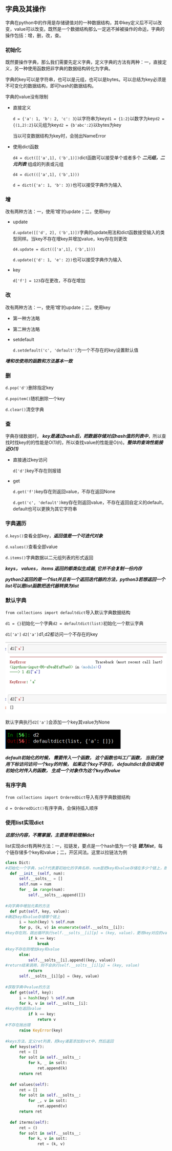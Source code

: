 ## 字典及其操作

字典在python中的作用是存储键值对的一种数据结构，其中key定义后不可以改变，value可以改变。既然是一个数据结构那么一定逃不掉被操作的命运，字典的操作包括：增，删，改，查。

### 初始化

  既然要操作字典，那么我们需要先定义字典，定义字典的方法有两种：一，直接定义，另一种使用函数把非字典的数据结构转化为字典。

  字典的key可以是字符串，也可以是元组，也可以是bytes。可以总结为key必须是不可变化的数据结构，即可hash的数据结构。

  字典的value没有限制

* 直接定义

  `d = {'a': 1, 'b': 2, 'c': 3}`以字符串为key`d1 = {1:2}`以数字为key`d2 = {(1,2):2}`以元组为key`d2 = {b'abc':2}`以bytes为key

  当以可变数据结构为key时，会抛出NameError

* 使用dict函数

  `d4 = dict([['a',1], ('b',1)])`dict函数可以接受单个或者多个 ***二元组，二元列表*** 组成的列表或元组

  `d4 = dict((['a',1], ('b',1)))`

  `d = dict({'a': 1, 'b': 3})`也可以接受字典作为输入

### 增

  改有两种方法：一，使用‘增’的update；二，使用key

* update

  `d.update([['d', 2], ('b',1)])`字典的update用法和dict函数接受输入的类型同样。当key不存在增key并增加value，key存在则更改

  `d4.update = dict((['a',1], ('b',1)))`

  `d.update({'d': 1, 'e': 2})`也可以接受字典作为输入

* key

  `d['f'] = 123`存在更改，不存在增加

### 改

  改有两种方法：一，使用‘增’的update；二，使用key

*  第一种方法略

* 第二种方法略

* setdefault

  `d.setdefault('c', 'default')`为一个不存在的key设置默认值

***增和改使用的函数和方法基本一致***

### 删

  `d.pop('d')`删除指定key

  `d.popitem()`随机删除一个key

  `d.clear()`清空字典

### 查

  字典存储数据时， ***key是通过hash后，把数据存储对应hash值的列表中***，所以查找时找key的的性能是O(1)的，所以查找value的性能是O(n)。***整体的查询性能接近O(1)***

* 直接通过key访问

  `d['d']`key不存在则报错

* get

  `d.get('f')`key存在则返回value，不存在返回None

  `d.get('c', 'default')`key存在则返回value，不存在返回自定义的default，default也可以更换为其它字符串


### 字典遍历

  `d.keys()`查看全部key，***返回值是一个可迭代对象***

  `d.values()`查看全部value

  `d.items()`字典数据以二元组列表的形式返回

  ***keys， values， items 返回的都类似生成器, 它并不会复制一份内存***

  ***python2返回的是一个list并且有一个返回迭代器的方法，python3若想返回一个list可以是list函数把迭代器转换为list***


### 默认字典

  `from collections import defaultdict`导入默认字典数据结构

  `d1 = {}`初始化一个字典`d2 = defaultdict(list)`初始化一个默认字典

  `d1['a']` `d2['a']`d1,d2都访问一个不存在的key

  ![](images/dict1.png)

  默认字典执行`d2['a']`会添加一个key其value为None

  ![](images/dict2.png)

  ***default初始化的时候， 需要传入一个函数， 这个函数也叫工厂函数， 当我们使用下标访问访问一个key的时候， 如果这个key不存在， defaultdict会自动调用初始化时传入的函数， 生成一个对象作为这个key的value***

### 有序字典

  `from collections import OrderedDict`导入有序字典数据结构

  `d = OrderedDict()`有序字典，会保持插入顺序


### 使用list实现dict

  ***这部分内容，不需掌握，主要是帮助理解dict***

  list实现dict有两种方法：一，拉链发，要点是一个hash值为一个链 ***链为list***，每个链存储多个key和value；二，开区间法。这里以拉链法为例

  ```python
  class Dict:
  #初始化一个字典，self代表要初始化的字典名称，num是把key和value存储在多少个链上，即创建多少个链存储key和value
    def __init__(self, num):
        self.__solts__ = []
        self.num = num
        for _ in range(num):
            self.__solts__.append([])

  #向字典中增加元素的方法
    def put(self, key, value):
  #确定key和value存储哪个链上
        i = hash(key) % self.num
        for p, (k, v) in enumerate(self.__solts__[i]):
  #key存在则，跳出循环执行self.__solts__[i][p] = (key, value)，更改key对应的value
            if k == key:
                break
  #key不存在则增加key和value
        else:
            self.__solts__[i].append((key, value))
  #return结束调用，则不会执行self.__solts__[i][p] = (key, value)
            return
        self.__solts__[i][p] = (key, value)

  #获取字典中value的方法
    def get(self, key):
        i = hash(key) % self.num
        for k, v in self.__solts__[i]:
  #key存在返回value
            if k == key:
                return v
  #不存在抛出错
        raise KeyError(key)

  #keys方法，定义ret列表，把key诸葛添加到ret中，然后返回
    def keys(self):
        ret = []
        for solt in self.__solts__:
            for k, _ in solt:
                ret.append(k)
        return ret

    def values(self):
        ret = []
        for solt in self.__solts__:
            for _, v in solt:
                ret.append(v)
        return ret

    def iterms(self):
        ret = ()
        for solt in self.__solts__:
            for k, v in solt:
                ret = (k, v)
  ```
